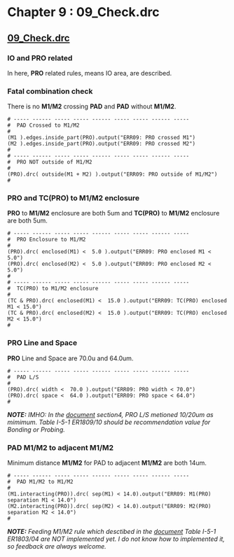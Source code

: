 # Chapter 9 : 09_Check.drc

## [09_Check.drc](../tech/drc/09_Check.drc)

### IO and PRO related

In here, **PRO** related rules, means IO area, are described. 

### Fatal combination check

There is no **M1/M2** crossing **PAD** and **PAD** without **M1/M2**.

```
# ----- ------ ----- ----- ------ ----- ----- ------ ----- 
#  PAD Crossed to M1/M2
# 
(M1 ).edges.inside_part(PRO).output("ERR09: PRO crossed M1")
(M2 ).edges.inside_part(PRO).output("ERR09: PRO crossed M2")
#
# ----- ------ ----- ----- ------ ----- ----- ------ ----- 
#  PRO NOT outside of M1/M2 
# 
(PRO).drc( outside(M1 + M2) ).output("ERR09: PRO outside of M1/M2")
#
```
### PRO and TC(PRO) to M1/M2 enclosure

**PRO** to **M1/M2** enclosure are both 5um and **TC(PRO)** to **M1/M2** enclosure are both 5um.

```
# ----- ------ ----- ----- ------ ----- ----- ------ ----- 
#  PRO Enclosure to M1/M2
#
(PRO).drc( enclosed(M1) <  5.0 ).output("ERR09: PRO enclosed M1 < 5.0")
(PRO).drc( enclosed(M2) <  5.0 ).output("ERR09: PRO enclosed M2 < 5.0")
#
# ----- ------ ----- ----- ------ ----- ----- ------ ----- 
#  TC(PRO) to M1/M2 enclosure
#
(TC & PRO).drc( enclosed(M1) <  15.0 ).output("ERR09: TC(PRO) enclosed M1 < 15.0")
(TC & PRO).drc( enclosed(M2) <  15.0 ).output("ERR09: TC(PRO) enclosed M2 < 15.0")
#
```

### PRO Line and Space

**PRO** Line and Space are 70.0u and 64.0um.

```
# ----- ------ ----- ----- ------ ----- ----- ------ ----- 
#  PAD L/S 
#
(PRO).drc( width <  70.0 ).output("ERR09: PRO width < 70.0")
(PRO).drc( space <  64.0 ).output("ERR09: PRO space < 64.0")
#
```
_**NOTE:** IMHO: In the [document](../openIP62/IP62/Technology/doc/OS00_リファレンスマニュアル_rev1.1.pdf) section4, PRO L/S metioned 10/20um as mimimum. Table I-5-1 ER1809/10 should be recommendation value for Bonding or Probing._

### PAD M1/M2 to adjacent M1/M2

Minimum distance **M1/M2** for PAD to adjacent **M1/M2** are both 14um.

```
# ----- ------ ----- ----- ------ ----- ----- ------ ----- 
#  PAD M1/M2 to M1/M2
#
(M1.interacting(PRO)).drc( sep(M1) < 14.0).output("ERR09: M1(PRO) separation M1 < 14.0")
(M2.interacting(PRO)).drc( sep(M2) < 14.0).output("ERR09: M2(PRO) separation M2 < 14.0")
#
```
_**NOTE:** Feeding M1/M2 rule which desctibed in the [document](../openIP62/IP62/Technology/doc/OS00_リファレンスマニュアル_rev1.1.pdf) Table I-5-1 ER1803/04 are NOT implemented yet. I do not know how to implemented it, so feedback are always welcome._

